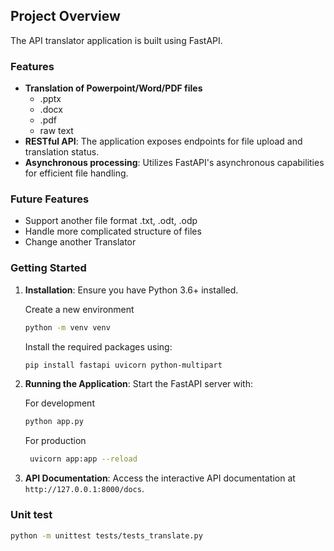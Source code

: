 ## Project Overview
The API translator application is built using FastAPI. 

### Features
- **Translation of Powerpoint/Word/PDF files**
    - .pptx
    - .docx
    - .pdf
    - raw text
- **RESTful API**: The application exposes endpoints for file upload and translation status.
- **Asynchronous processing**: Utilizes FastAPI's asynchronous capabilities for efficient file handling.

### Future Features
- Support another file format .txt, .odt, .odp
- Handle more complicated structure of files
- Change another Translator

### Getting Started
1. **Installation**: Ensure you have Python 3.6+ installed. 
    
    Create a new environment
    ```bash
    python -m venv venv
    ```


    Install the required packages using:
   ```bash
   pip install fastapi uvicorn python-multipart
   ```

2. **Running the Application**: Start the FastAPI server with:

    For development
   ```bash
   python app.py
   ```

   For production
   ```bash
    uvicorn app:app --reload
    ```

3. **API Documentation**: Access the interactive API documentation at `http://127.0.0.1:8000/docs`.


### Unit test
```bash
python -m unittest tests/tests_translate.py
```